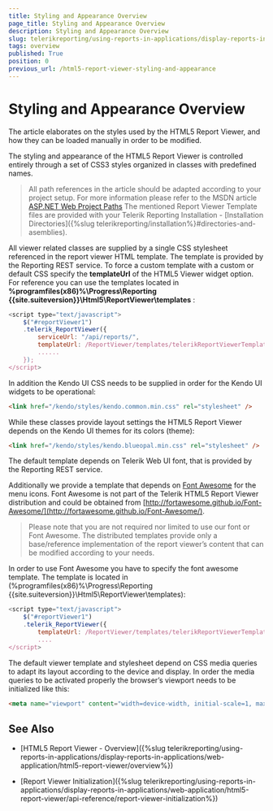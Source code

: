 ```yaml
---
title: Styling and Appearance Overview
page_title: Styling and Appearance Overview
description: Styling and Appearance Overview
slug: telerikreporting/using-reports-in-applications/display-reports-in-applications/web-application/html5-report-viewer/customizing/styling-and-appearance/overview
tags: overview
published: True
position: 0
previous_url: /html5-report-viewer-styling-and-appearance
---
```


# Styling and Appearance Overview

The article elaborates on the styles used by the HTML5 Report Viewer, and how they can be loaded manually in order to be modified.

The styling and appearance of the HTML5 Report Viewer is controlled entirely through a set of CSS3 styles organized in classes with predefined names.

> All path references in the article should be adapted according to your project setup. For more information please refer to the MSDN article [ASP.NET Web Project Paths](http://msdn.microsoft.com/en-us/library/ms178116.aspx) The mentioned Report Viewer Template files are provided with your Telerik Reporting Installation - [Installation Directories]({%slug telerikreporting/installation%}#directories-and-asemblies). 

All viewer related classes are supplied by a single CSS stylesheet referenced in the report viewer HTML template. The template is provided by the Reporting REST service. To force a custom template with  a custom or default CSS specify the __templateUrl__ of the HTML5 Viewer widget option. For reference you can use the templates located in __%programfiles(x86)%\Progress\Reporting {{site.suiteversion}}\Html5\ReportViewer\templates__ : 

````JavaScript
<script type="text/javascript">
	$("#reportViewer1")
	.telerik_ReportViewer({
		serviceUrl: "/api/reports/",
		templateUrl: /ReportViewer/templates/telerikReportViewerTemplate-{{buildversion}}.html
		......
	});
</script>
````


In addition the Kendo UI CSS needs to be supplied in order for the Kendo UI widgets to be operational: 

````HTML
<link href="/kendo/styles/kendo.common.min.css" rel="stylesheet" />
````


While these classes provide layout settings the HTML5 Report Viewer depends on the Kendo UI themes for its colors (theme): 

````HTML
<link href="/kendo/styles/kendo.blueopal.min.css" rel="stylesheet" />
````


The default template depends on Telerik Web UI font, that is provided by the Reporting REST service. 

Additionally we provide a template that depends on  [Font Awesome](http://fortawesome.github.io/Font-Awesome/)  for the menu icons. Font Awesome is not part of the Telerik HTML5 Report Viewer distribution and could be obtained from [http://fortawesome.github.io/Font-Awesome/](http://fortawesome.github.io/Font-Awesome/). 

> Please note that you are not required nor limited to use our font or Font Awesome. The distributed templates provide only a base/reference implementation of the report viewer’s content that can be modified according to your needs. 

In order to use Font Awesome you have to specify the font awesome template. The template is located in (%programfiles(x86)%\Progress\Reporting {{site.suiteversion}}\Html5\ReportViewer\templates): 

````JavaScript
<script type="text/javascript">
	$("#reportViewer1")
	.telerik_ReportViewer({
		templateUrl: /ReportViewer/templates/telerikReportViewerTemplate-FA-{{buildversion}}.html
		....
</script>
````


The default viewer template and stylesheet depend on CSS media queries to adapt its layout according to the device and display. In order the media queries to be activated properly the browser’s viewport needs to be initialized like this: 

````HTML
<meta name="viewport" content="width=device-width, initial-scale=1, maximum-scale=1" />
````


## See Also

* [HTML5 Report Viewer - Overview]({%slug telerikreporting/using-reports-in-applications/display-reports-in-applications/web-application/html5-report-viewer/overview%})

* [Report Viewer Initialization]({%slug telerikreporting/using-reports-in-applications/display-reports-in-applications/web-application/html5-report-viewer/api-reference/report-viewer-initialization%})
